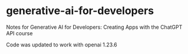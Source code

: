 # generative-ai-for-developers
Notes for Generative AI for Developers: Creating Apps with the ChatGPT API course

Code was updated to work with openai 1.23.6
